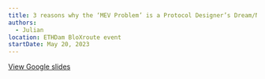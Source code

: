 ```yaml
---
title: 3 reasons why the ‘MEV Problem’ is a Protocol Designer’s Dream/Nightmare
authors:
  - Julian
location: ETHDam BloXroute event
startDate: May 20, 2023
---
```


[View Google slides](https://docs.google.com/presentation/d/15vc86YLpRGchrMispAMd7RBPT1VvPqcH1DieoYCi4hQ/edit?usp=sharing)
